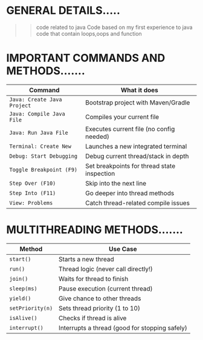 # GENERAL DETAILS.....
>>code related to java 
>>Code based on my first experience to java
>>code that contain loops,oops and function
# IMPORTANT COMMANDS AND METHODS.......


| Command                     | What it does                                |
| --------------------------- | ------------------------------------------- |
| `Java: Create Java Project` | Bootstrap project with Maven/Gradle         |
| `Java: Compile Java File`   | Compiles your current file                  |
| `Java: Run Java File`       | Executes current file (no config needed)    |
| `Terminal: Create New`      | Launches a new integrated terminal          |
| `Debug: Start Debugging`    | Debug current thread/stack in depth         |
| `Toggle Breakpoint (F9)`    | Set breakpoints for thread state inspection |
| `Step Over (F10)`           | Skip into the next line                     |
| `Step Into (F11)`           | Go deeper into thread methods               |
| `View: Problems`            | Catch thread-related compile issues         |


# MULTITHREADING METHODS.......


| Method           | Use Case                                       |
| ---------------- | ---------------------------------------------- |
| `start()`        | Starts a new thread                            |
| `run()`          | Thread logic (never call directly!)            |
| `join()`         | Waits for thread to finish                     |
| `sleep(ms)`      | Pause execution (current thread)               |
| `yield()`        | Give chance to other threads                   |
| `setPriority(n)` | Sets thread priority (1 to 10)                 |
| `isAlive()`      | Checks if thread is alive                      |
| `interrupt()`    | Interrupts a thread (good for stopping safely) |
